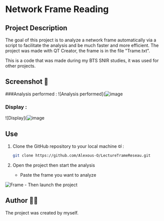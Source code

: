 # Network Frame Reading


## Project Description 

The goal of this project is to analyze a network frame automatically via a script to facilitate the analysis and be much faster and more efficient. The project was made with QT Creator, the frame is in the file "Trame.txt".

This is a code that was made during my BTS SNIR studies, it was used for other projects.

## Screenshot 📸

###Analysis performed :
![Analysis performed](![image](https://github.com/user-attachments/assets/562effb2-6028-40bf-a74c-b37d4887a2df)


### Display :
![Display](![image](https://github.com/user-attachments/assets/d707f925-61ea-4e27-b096-6446eb795eba)

## Use

1. Clone the GitHub repository to your local machine <img src="https://cdn.jsdelivr.net/gh/devicons/devicon/icons/git/git-original.svg" height="15" alt="git logo" />:

    ```bash
    git clone https://github.com/Alexous-O/LectureTrameReseau.git
    ```
    
2. Open the project then start the analysis
    - Paste the frame you want to analyze

![Frame](https://github.com/user-attachments/assets/5add3ca0-c416-4d81-8e32-ecb1739a8913)
    - Then launch the project

## Author 👨‍💻
The project was created by myself.
